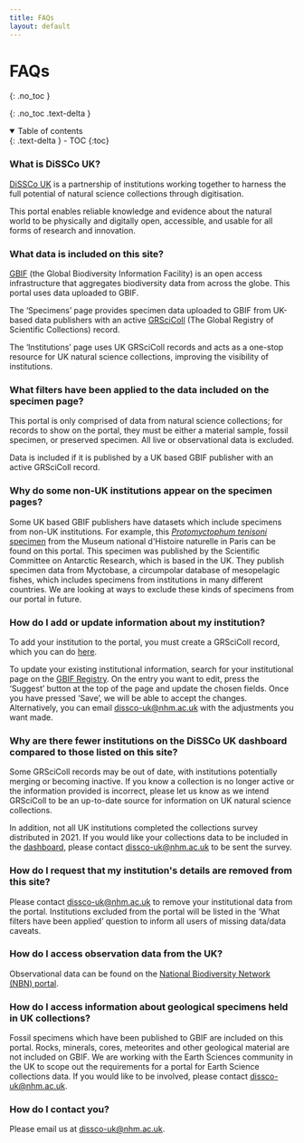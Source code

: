 ```yaml
---
title: FAQs
layout: default
---
```


# FAQs
{: .no_toc }

  {: .no_toc .text-delta }
<details open markdown="block">
  <summary>
    Table of contents
  </summary>
  {: .text-delta }
- TOC
{:toc}
</details>

### What is DiSSCo UK?
[DiSSCo UK](www.dissco-uk.org) is a partnership of institutions working together to harness the full potential of natural science collections through digitisation.  

This portal enables reliable knowledge and evidence about the natural world to be physically and digitally open, accessible, and usable for all forms of research and innovation.


### What data is included on this site?
[GBIF](www.gbif.org) (the Global Biodiversity Information Facility) is an open access infrastructure that aggregates biodiversity data from across the globe. This portal uses data uploaded to GBIF.

The ‘Specimens’ page provides specimen data uploaded to GBIF from UK-based data publishers with an active [GRSciColl](https://www.gbif.org/grscicoll) (The Global Registry of Scientific Collections) record.  

The ‘Institutions’ page uses UK GRSciColl records and acts as a one-stop resource for UK natural science collections, improving the visibility of institutions.  

### What filters have been applied to the data included on the specimen page?
This portal is only comprised of data from natural science collections; for records to show on the portal, they must be either a material sample, fossil specimen, or preserved specimen. All live or observational data is excluded.

Data is included if it is published by a UK based GBIF publisher with an active GRSciColl record.  

### Why do some non-UK institutions appear on the specimen pages?
Some UK based GBIF publishers have datasets which include specimens from non-UK institutions. For example, this [*Protomyctophum tenisoni* specimen](https://uk-collections.hp.gbif-staging.org/specimen/search?entity=3864002911&institutionKey=6a6ac6c5-1b8a-48db-91a2-f8661274ff80)
from the Museum national d'Histoire naturelle in Paris can be found on this portal. This specimen was published by the Scientific Committee on Antarctic Research, which is based in the UK. They publish specimen data from Myctobase, a circumpolar database of mesopelagic fishes, which includes specimens from institutions in many different countries. We are looking at ways to exclude these kinds of specimens from our portal in future.

### How do I add or update information about my institution?
To add your institution to the portal, you must create a GRSciColl record, which you can do [here](https://registry.gbif.org/institution/create).  

To update your existing institutional information, search for your institutional page on the [GBIF Registry](https://registry.gbif.org/institution/search?country=GB). On the entry you want to edit, press the ‘Suggest’ button at the top of the page and update the chosen fields. Once you have pressed ‘Save’, we will be able to accept the changes. Alternatively, you can email dissco-uk@nhm.ac.uk with the adjustments you want made.

### Why are there fewer institutions on the DiSSCo UK dashboard compared to those listed on this site?
Some GRSciColl records may be out of date, with institutions potentially merging or becoming inactive. If you know a collection is no longer active or the information provided is incorrect, please let us know as we intend GRSciColl to be an up-to-date source for information on UK natural science collections.  

In addition, not all UK institutions completed the collections survey distributed in 2021. If you would like your collections data to be included in the [dashboard](https://bit.ly/dissco-uk), please contact dissco-uk@nhm.ac.uk to be sent the survey.

### How do I request that my institution's details are removed from this site?
Please contact dissco-uk@nhm.ac.uk to remove your institutional data from the portal. Institutions excluded from the portal will be listed in the ‘What filters have been applied’ question to inform all users of missing data/data caveats.

### How do I access observation data from the UK?
Observational data can be found on the [National Biodiversity Network (NBN) portal](https://nbnatlas.org/).

### How do I access information about geological specimens held in UK collections?
Fossil specimens which have been published to GBIF are included on this portal. Rocks, minerals, cores, meteorites and other geological material are not included on GBIF. We are working with the Earth Sciences community in the UK to scope out the requirements for a portal for Earth Science collections data. If you would like to be involved, please contact dissco-uk@nhm.ac.uk.

### How do I contact you?
Please email us at dissco-uk@nhm.ac.uk. 
